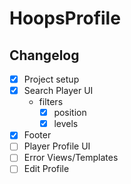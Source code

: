 # HoopsProfile


## Changelog

- [x] Project setup
- [x] Search Player UI
    - filters
        - [x] position
        - [x] levels
- [x] Footer
- [ ] Player Profile UI
- [ ] Error Views/Templates
- [ ] Edit Profile
